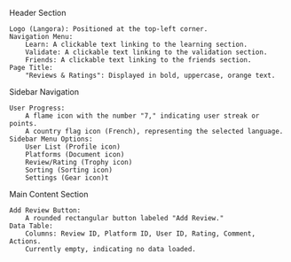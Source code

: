 Header Section

    Logo (Langora): Positioned at the top-left corner.
    Navigation Menu:
        Learn: A clickable text linking to the learning section.
        Validate: A clickable text linking to the validation section.
        Friends: A clickable text linking to the friends section.
    Page Title:
        "Reviews & Ratings": Displayed in bold, uppercase, orange text.

Sidebar Navigation

    User Progress:
        A flame icon with the number "7," indicating user streak or points.
        A country flag icon (French), representing the selected language.
    Sidebar Menu Options:
        User List (Profile icon)
        Platforms (Document icon)
        Review/Rating (Trophy icon)
        Sorting (Sorting icon)
        Settings (Gear icon)t

Main Content Section

    Add Review Button:
        A rounded rectangular button labeled "Add Review."
    Data Table:
        Columns: Review ID, Platform ID, User ID, Rating, Comment, Actions.
        Currently empty, indicating no data loaded.